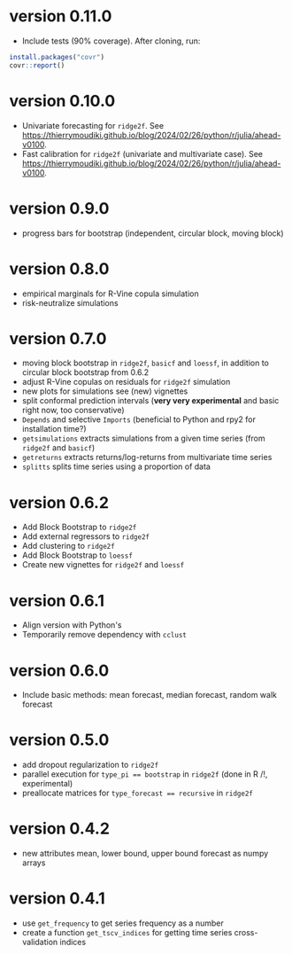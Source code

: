 
# version 0.11.0

- Include tests (90% coverage). After cloning, run: 

```R
install.packages("covr")
covr::report()
```

# version 0.10.0

- Univariate forecasting for `ridge2f`. 
See https://thierrymoudiki.github.io/blog/2024/02/26/python/r/julia/ahead-v0100.
- Fast calibration for `ridge2f` (univariate and multivariate case). 
See https://thierrymoudiki.github.io/blog/2024/02/26/python/r/julia/ahead-v0100.

# version 0.9.0

- progress bars for bootstrap (independent, circular block, moving block)

# version 0.8.0

- empirical marginals for R-Vine copula simulation 
- risk-neutralize simulations

# version 0.7.0

- moving block bootstrap in `ridge2f`, `basicf` and `loessf`, in addition to circular block bootstrap from 0.6.2
- adjust R-Vine copulas on residuals for `ridge2f` simulation
- new plots for simulations see (new) vignettes
- split conformal prediction intervals (**very very experimental** and basic right now, too conservative)
- `Depends` and selective `Imports` (beneficial to Python and rpy2 for installation time?)
- `getsimulations` extracts simulations from a given time series (from `ridge2f` and `basicf`)
- `getreturns` extracts returns/log-returns from multivariate time series
- `splitts` splits time series using a proportion of data

# version 0.6.2

- Add Block Bootstrap to `ridge2f`
- Add external regressors to `ridge2f`
- Add clustering to `ridge2f`
- Add Block Bootstrap to `loessf`
- Create new vignettes for `ridge2f` and `loessf`

# version 0.6.1

- Align version with Python's 
- Temporarily remove dependency with `cclust`

# version 0.6.0

- Include basic methods: mean forecast, median forecast, random walk forecast

# version 0.5.0

- add dropout regularization to `ridge2f`
- parallel execution for `type_pi == bootstrap` in `ridge2f` (done in R /!\, experimental)
- preallocate matrices for `type_forecast == recursive` in `ridge2f`


# version 0.4.2

- new attributes mean, lower bound, upper bound forecast as numpy arrays


# version 0.4.1

- use `get_frequency` to get series frequency as a number
- create a function `get_tscv_indices` for getting time series cross-validation indices
